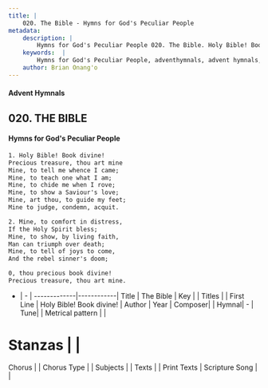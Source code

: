 ```yaml
---
title: |
    020. The Bible - Hymns for God's Peculiar People
metadata:
    description: |
        Hymns for God's Peculiar People 020. The Bible. Holy Bible! Book divine! Precious treasure, thou art mine Mine, to tell me whence I came; Mine, to teach one what I am; Mine, to chide me when I rove; Mine, to show a Saviour's love; Mine, art thou, to guide my feet; Mine to judge, condemn, acquit.  
    keywords:  |
        Hymns for God's Peculiar People, adventhymnals, advent hymnals, The Bible, Holy Bible! Book divine!. 
    author: Brian Onang'o
---
```

#### Advent Hymnals
## 020. THE BIBLE
####  Hymns for God's Peculiar People
```txt
1. Holy Bible! Book divine!
Precious treasure, thou art mine
Mine, to tell me whence I came;
Mine, to teach one what I am;
Mine, to chide me when I rove;
Mine, to show a Saviour's love;
Mine, art thou, to guide my feet;
Mine to judge, condemn, acquit.

2. Mine, to comfort in distress,
If the Holy Spirit bless;
Mine, to show, by living faith,
Man can triumph over death;
Mine, to tell of joys to come,
And the rebel sinner's doom;

0, thou precious book divine!
Precious treasure, thou art mine.


```
- |   -  |
-------------|------------|
Title | The Bible |
Key |  |
Titles |  |
First Line | Holy Bible! Book divine! |
Author | 
Year | 
Composer|  |
Hymnal|  - |
Tune|  |
Metrical pattern | |
# Stanzas |  |
Chorus |  |
Chorus Type |  |
Subjects |  |
Texts |  |
Print Texts | 
Scripture Song |  |
    
